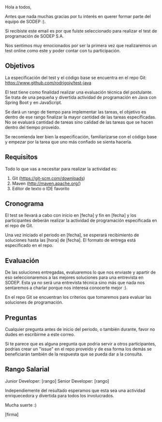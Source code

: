Hola a todos,

Antes que nada muchas gracias por tu interés en querer formar parte del equipo de SODEP :). 

Si recibiste este email es por que fuiste seleccionado para realizar el test de programación de SODEP S.A.

Nos sentimos muy emocionados por ser la primera vez que realizaremos un test online como este y poder contar 
con tu participación.

Objetivos
---------

La especificación del test y el código base se encuentra en el repo Git:
   https://www.github.com/rodrigojv/test-java

El test tiene como finalidad realizar una evaluación técnica del postulante. Se trata de una pequeña
y divertida actividad de programación en Java con Spring Boot y en JavaScript.

Se dará un rango de tiempo para implementar las tareas, el objetivo es dentro de ese rango finalizar 
la mayor cantidad de las tareas especificadas. No se evaluará cantidad de tareas sino calidad de las 
tareas que se hacen dentro del tiempo proveído.

Se recomienda leer bien la especificación, familiarizarse con el código base y empezar por la tarea
que uno más confiado se sienta hacerla.


Requisitos
----------

Todo lo que vas a necesitar para realizar la actividad es:
1. Git (https://git-scm.com/downloads)
2. Maven (http://maven.apache.org/)
3. Editor de texto o IDE favorito

Cronograma
----------

El test se llevará a cabo con inicio en [fecha] y fin en [fecha] y los participantes deberán realizar la
actividad de programación especificada en el repo de Git.

Una vez iniciado el periodo en [fecha], se esperará recibimiento de soluciones hasta las [hora] de [fecha].
El formato de entrega está especificado en el repo.

Evaluación
-----------

De las soluciones entregadas, evaluaremos lo que nos enviaste y apartir de eso seleccionaremos a las mejores 
soluciones para una entrevista en SODEP. Esta ya no será una entrevista técnica sino más que nada nos sentaremos 
a charlar porque nos interesa conocerte mejor :).

En el repo Git se encuentran los criterios que tomaremos para evaluar las soluciones de programación.

Preguntas
----------

Cualquier pregunta antes de inicio del periodo, o también durante, favor no dudes en escribirme a este correo.

Si te parece que es alguna pregunta que podria servir a otros participantes, podrias crear
un "issue" en el repo proveido y de esa forma los demás se beneficiarán también de la respuesta
que se pueda dar a la consulta.

Rango Salarial
---------------

Junior Developer: [rango]
Senior Developer: [rango]


Independiemente del resultado esperamos que esta sea una actividad enriquecedora y divertida para todos los involucrados.

Mucha suerte :)

[firma]


